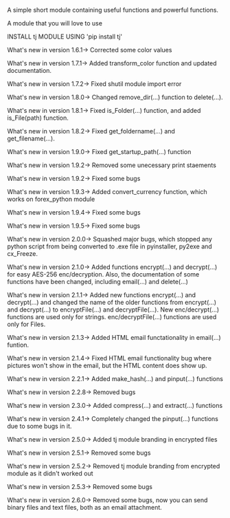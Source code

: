 A simple short module containing useful functions and powerful functions.

A module that you will love to use



INSTALL tj MODULE USING 'pip install tj'




What's new in version 1.6.1-> Corrected some color values

What's new in version 1.7.1-> Added transform_color function and updated documentation.

What's new in version 1.7.2-> Fixed shutil module import error

What's new in version 1.8.0-> Changed remove_dir(...) function to delete(...).

What's new in version 1.8.1-> Fixed is_Folder(...) function, and added is_File(path) function.

What's new in version 1.8.2-> Fixed get_foldername(...) and get_filename(...).

What's new in version 1.9.0-> Fixed get_startup_path(...) function

What's new in version 1.9.2-> Removed some unecessary print staements

What's new in version 1.9.2-> Fixed some bugs

What's new in version 1.9.3-> Added convert_currency function, which works on forex_python module

What's new in version 1.9.4-> Fixed some bugs

What's new in version 1.9.5-> Fixed some bugs

What's new in version 2.0.0-> Squashed major bugs, which stopped any python script from being 
converted to .exe file in pyinstaller, py2exe and cx_Freeze.

What's new in version 2.1.0-> Added functions encrypt(...) and decrypt(...) for easy AES-256 enc/decryption.
Also, the documentation of some functions have been changed, including email(...) and delete(...)

What's new in version 2.1.1-> Added new functions encrypt(...) and decrypt(...) and changed the
name of the older functions from encrypt(...) and decrypt(...) to encryptFile(...) and decryptFile(...).
New enc/decrypt(...) functions are used only for strings. enc/decryptFile(...) functions are
used only for Files.

What's new in version 2.1.3-> Added HTML email functationality in email(...) funtion.

What's new in version 2.1.4-> Fixed HTML email functionality bug where pictures won't show 
in the email, but the HTML content does show up.

What's new in version 2.2.1-> Added make_hash(...) and pinput(...) functions

What's new in version 2.2.8-> Removed bugs

What's new in version 2.3.0-> Added compress(...) and extract(...) functions

What's new in version 2.4.1-> Completely changed the pinput(...) functions due to some bugs in it.

What's new in version 2.5.0-> Added tj module branding in encrypted files

What's new in version 2.5.1-> Removed some bugs

What's new in version 2.5.2-> Removed tj module branding from encrypted module as it didn't worked out

What's new in version 2.5.3-> Removed some bugs

What's new in version 2.6.0-> Removed some bugs, now you can send binary files and text files, both as an 
email attachment.
